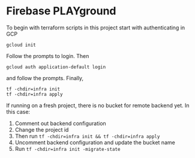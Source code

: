 # Firebase PLAYground

To begin with terraform scripts in this project start with authenticating in GCP

```
gcloud init
```

Follow the prompts to login. Then

```
gcloud auth application-default login
```

and follow the prompts. Finally,

```
tf -chdir=infra init
tf -chdir=infra apply
```

If running on a fresh project, there is no bucket for remote backend yet. In this case:
1. Comment out backend configuration
2. Change the project id
3. Then run `tf -chdir=infra init && tf -chdir=infra apply`
4. Uncomment backend configuration and update the bucket name
5. Run `tf -chdir=infra init -migrate-state`